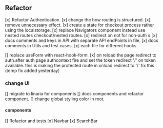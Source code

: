 ## Refactor

[x] Refactor Authentication.
[x] change the how routing is structured.
[x] remove unnecessary effect.
[x] create a state for checkout process rather using the localstorage.
[x] replace Navigators component instead use nested routes checkout/nested routes.
[x] redirect on not for non-auth s
[x] docs comments and keys in API with separate API endPoints in file.
[x] docs comments in Utils and test cases.
[x] each file for different hooks.

[] replace useForm with react-hook-form.
[x] on reload the page redirect to auth.after auth page authcontext fire and set the token redirect '/' on token available. this is making the protected route in onload redirect to '/' fix this (temp fix added yesterday)

### change UI

[] migrate to linaria for components
[] docs components and refactor component.
[] change global styling color in root.

#### components

[] Refactor and tests
[x] Navbar
[x] SearchBar
